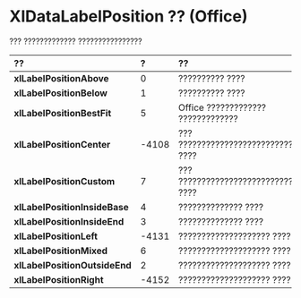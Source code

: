 
# XlDataLabelPosition ?? (Office)

??? ????????????? ????????????????



|**??**|**?**|**??**|
|:-----|:-----|:-----|
|**xlLabelPositionAbove**|0|?????????? ????|
|**xlLabelPositionBelow**|1|?????????? ????|
|**xlLabelPositionBestFit**|5|Office ????????????? ?????????????|
|**xlLabelPositionCenter**|-4108|??? ??????????????????????????????? ????|
|**xlLabelPositionCustom**|7|??? ??????????????????????????????? ????|
|**xlLabelPositionInsideBase**|4|?????????????? ????|
|**xlLabelPositionInsideEnd**|3|?????????????? ????|
|**xlLabelPositionLeft**|-4131|???????????????????? ????|
|**xlLabelPositionMixed**|6|???????????????????? ????|
|**xlLabelPositionOutsideEnd**|2|???????????????????? ????|
|**xlLabelPositionRight**|-4152|???????????????????? ????|
